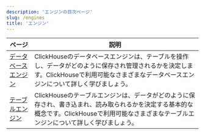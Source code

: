 ```yaml
---
description: 'エンジンの目次ページ'
slug: /engines
title: 'エンジン'
---
```


| ページ                                                 | 説明                                                                                                                                                                          |
|--------------------------------------------------------|-------------------------------------------------------------------------------------------------------------------------------------------------------------------------------|
| [データベースエンジン](../engines/database-engines/index.md) | ClickHouseのデータベースエンジンは、テーブルを操作し、データがどのように保存され管理されるかを決定します。ClickHouseで利用可能なさまざまなデータベースエンジンについて詳しく学びましょう。                            |
| [テーブルエンジン](../engines/table-engines/index.md)       | ClickHouseのテーブルエンジンは、データがどのように保存され、書き込まれ、読み取られるかを決定する基本的な概念です。ClickHouseで利用可能なさまざまなテーブルエンジンについて詳しく学びましょう。                                |
